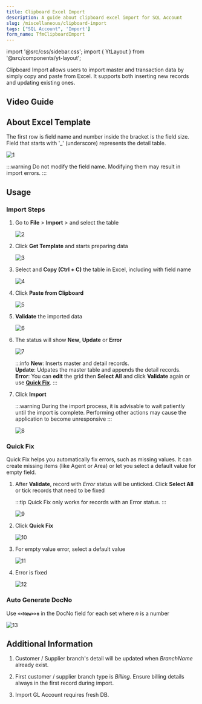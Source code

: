 ```yaml
---
title: Clipboard Excel Import
description: A guide about clipboard excel import for SQL Account
slug: /miscellaneous/clipboard-import
tags: ["SQL Account", 'Import']
form_name: TfmClipboardImport
---
```


import '@src/css/sidebar.css';
import { YtLayout } from '@src/components/yt-layout';

Clipboard Import allows users to import master and transaction data by simply copy and paste from Excel. It supports both inserting new records and updating existing ones.

## Video Guide

<YtLayout
    videoId="LBAQw9rl5TM"
/>

## About Excel Template

The first row is field name and number inside the bracket is the field size. Field that starts with '_' (underscore) represents the detail table.

![1](../../static/img/miscellaneous/clipboard-import/1.png)

:::warning
Do not modify the field name. Modifying them may result in import errors.
:::

## Usage

### Import Steps

1. Go to **File** > **Import** > and select the table

    ![2](../../static/img/miscellaneous/clipboard-import/2.png)

2. Click **Get Template** and starts preparing data

    ![3](../../static/img/miscellaneous/clipboard-import/3.png)

3. Select and **Copy (Ctrl + C)** the table in Excel, including with field name

    ![4](../../static/img/miscellaneous/clipboard-import/4.png)

3. Click **Paste from Clipboard**

    ![5](../../static/img/miscellaneous/clipboard-import/5.png)

4. **Validate** the imported data

    ![6](../../static/img/miscellaneous/clipboard-import/6.png)

5. The status will show **New**, **Update** or **Error**

    ![7](../../static/img/miscellaneous/clipboard-import/7.png)

    :::info
    **New**: Inserts master and detail records. <br/>
    **Update**: Udpates the master table and appends the detail records. <br/>
    **Error**: You can **edit** the grid then **Select All** and click **Validate** again or use **[Quick Fix](#quick-fix)**.
    :::

6. Click **Import**

    :::warning
    During the import process, it is advisable to wait patiently until the import is complete. Performing other actions may cause the application to become unresponsive
    :::

    ![8](../../static/img/miscellaneous/clipboard-import/8.png)

### Quick Fix

Quick Fix helps you automatically fix errors, such as missing values. It can create missing items (like Agent or Area) or let you select a default value for empty field.

1. After **Validate**, record with *Error* status will be unticked. Click **Select All** or tick records that need to be fixed

    :::tip
    Quick Fix only works for records with an Error status.
    :::

    ![9](../../static/img/miscellaneous/clipboard-import/9.png)

2. Click **Quick Fix**

    ![10](../../static/img/miscellaneous/clipboard-import/10.png)

3. For empty value error, select a default value

    ![11](../../static/img/miscellaneous/clipboard-import/11.png)

4. Error is fixed

    ![12](../../static/img/miscellaneous/clipboard-import/12.png)

### Auto Generate DocNo

Use **`<<New>>n`** in the DocNo field for each set where *n* is a number

![13](../../static/img/miscellaneous/clipboard-import/13.png)

## Additional Information

1. Customer / Supplier branch's detail will be updated when *BranchName* already exist.

2. First customer / supplier branch type is *Billing*. Ensure billing details always in the first record during import.

3. Import GL Account requires fresh DB.